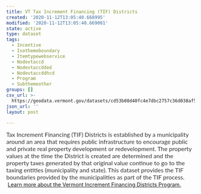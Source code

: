 ```yaml
---
title: VT Tax Increment Financing (TIF) Districts
created: '2020-11-12T13:05:40.668995'
modified: '2020-11-12T13:05:40.669001'
state: active
type: dataset
tags:
  - Incentive
  - Isothemeboundary
  - Itemtypewebservice
  - Nodevtaccd
  - Nodevtaccdded
  - Nodevtaccddhcd
  - Program
  - Subthemeother
groups: []
csv_url: >-
  https://geodata.vermont.gov/datasets/cd53b08d40fc4e7dbc2757c36d038af5_7.csv?outSR=%7B%22latestWkid%22%3A3857%2C%22wkid%22%3A102100%7D
json_url: ''
layout: post

---
```

<span style='color: rgb(51, 51, 51); font-family: Lato, Verdana, Tahoma, &quot;DejaVu Sans&quot;, sans-serif; font-size: 16px;'>Tax Increment Financing (TIF) Districts </span><span style='color: rgb(51, 51, 51); font-family: Lato, Verdana, Tahoma, &quot;DejaVu Sans&quot;, sans-serif; font-size: 16px;'>is established by a municipality around an area that requires public infrastructure to encourage public and private real property development or redevelopment. The property values at the time the District is created are determined and the property taxes generated by that original value continue to go to the taxing entities (municipality and state). This dataset provides the TIF boundaries provided by the municipalities as part of the TIF process.  </span><a href='http://accd.vermont.gov/community-development/funding-incentives/tif' target='_blank'>Learn more about the Vermont Increment Financing Districts Program.</a>
